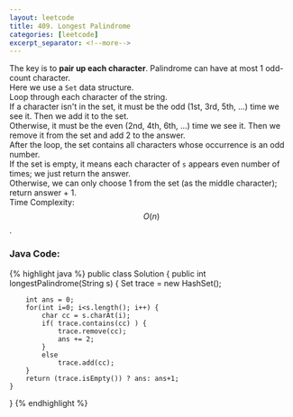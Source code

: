 ```yaml
---
layout: leetcode
title: 409. Longest Palindrome
categories: [leetcode]
excerpt_separator: <!--more-->
---
```

The key is to **pair up each character**. 
Palindrome can have at most 1 odd-count character.  
Here we use a `Set` data structure.  
Loop through each character of the string.  
If a character isn't in the set, it must be the odd (1st, 3rd, 5th, ...) time we see it. Then we add it to the set.  
Otherwise, it must be the even (2nd, 4th, 6th, ...) time we see it. Then we remove it from the set and add 2 to the answer.  
After the loop, the set contains all characters whose occurrence is an odd number.  
If the set is empty, it means each character of `s` appears even number of times; we just return the answer.  
Otherwise, we can only choose 1 from the set (as the middle character); return answer + 1.  
Time Complexity: $$O(n)$$. 
<!--more-->

### Java Code:
{% highlight java %}
public class Solution {
    public int longestPalindrome(String s) {
        Set<Character> trace = new HashSet<Character>();
        
        int ans = 0;
        for(int i=0; i<s.length(); i++) {
            char cc = s.charAt(i);
            if( trace.contains(cc) ) {
                trace.remove(cc);
                ans += 2;
            }
            else
                trace.add(cc);
        }
        return (trace.isEmpty()) ? ans: ans+1;
    }
}
{% endhighlight %}
<div
  class="fb-like"
  data-share="true"
  data-width="450"
  data-show-faces="true">
</div>
<div class="fb-comments" data-href="https://tyge318.github.io/{{page.title}}/" data-numposts="10"></div>
